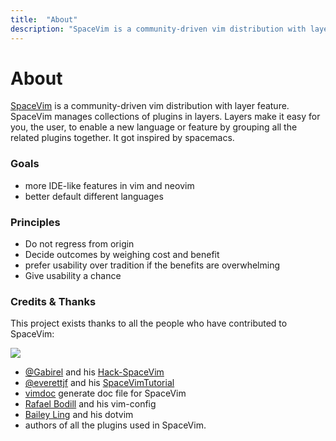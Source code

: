 ```yaml
---
title:  "About"
description: "SpaceVim is a community-driven vim distribution with layer feature, all contributors make SpaceVim what it is."
---
```


# About

[SpaceVim](https://github.com/SpaceVim/SpaceVim) is a community-driven vim distribution with layer feature.
SpaceVim manages collections of plugins in layers. Layers make it easy for you, the user, to enable a new
language or feature by grouping all the related plugins together. It got inspired by spacemacs. 

### Goals

- more IDE-like features in vim and neovim
- better default different languages

### Principles

- Do not regress from origin
- Decide outcomes by weighing cost and benefit
- prefer usability over tradition if the benefits are overwhelming
- Give usability a chance

### Credits & Thanks

This project exists thanks to all the people who have contributed to SpaceVim:

<a href="https://github.com/SpaceVim/SpaceVim/graphs/contributors"><img src="https://opencollective.com/spacevim/contributors.svg?width=890&button=false" /></a>

- [@Gabirel](https://github.com/Gabirel) and his [Hack-SpaceVim](https://github.com/Gabirel/Hack-SpaceVim)
- [@everettjf](https://github.com/everettjf) and his [SpaceVimTutorial](https://everettjf.gitbooks.io/spacevimtutorial/content/)
- [vimdoc](https://github.com/google/vimdoc) generate doc file for SpaceVim
- [Rafael Bodill](https://github.com/rafi) and his vim-config
- [Bailey Ling](https://github.com/bling) and his dotvim
- authors of all the plugins used in SpaceVim.
